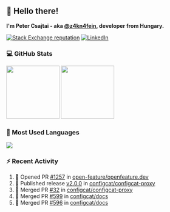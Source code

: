 ## 👋 Hello there!

**I'm Peter Csajtai - aka [@z4kn4fein](https://github.com/z4kn4fein), developer from Hungary.**

[![Stack Exchange reputation](https://img.shields.io/stackexchange/stackoverflow/r/8700582?color=orange&label=reputation&logo=stackoverflow&style=for-the-badge)](https://stackoverflow.com/users/8700582)
[![LinkedIn](https://img.shields.io/badge/linkedin-%230077B5.svg?style=for-the-badge&logo=linkedin&logoColor=white)](https://www.linkedin.com/in/csajtai-p%C3%A9ter-45395341/)

### 💻 GitHub Stats

<div>
  <img height="140px" src="https://github-readme-stats-pcsajtai.vercel.app/api?username=z4kn4fein&show_icons=true&hide_border=true&count_private=true&custom_title=Stats&theme=dracula&line_height=24&hide_title=true">
  <img height="140px" src="https://streak-stats.demolab.com?user=z4kn4fein&theme=dracula&hide_border=true">
  
</div>

### :toolbox: Most Used Languages

<img src="https://github-readme-stats-pcsajtai.vercel.app/api/top-langs/?username=z4kn4fein&theme=dracula&hide_border=true&layout=compact&langs_count=8&hide_title=true">

### :zap: Recent Activity

<!--START_SECTION:activity-->
1. 💪 Opened PR [#1257](https://github.com/open-feature/openfeature.dev/pull/1257) in [open-feature/openfeature.dev](https://github.com/open-feature/openfeature.dev)
2. 🚀 Published release [v2.0.0](https://github.com/configcat/configcat-proxy/releases/tag/v2.0.0) in [configcat/configcat-proxy](https://github.com/configcat/configcat-proxy)
3. 🎉 Merged PR [#32](https://github.com/configcat/configcat-proxy/pull/32) in [configcat/configcat-proxy](https://github.com/configcat/configcat-proxy)
4. 🎉 Merged PR [#599](https://github.com/configcat/docs/pull/599) in [configcat/docs](https://github.com/configcat/docs)
5. 🎉 Merged PR [#596](https://github.com/configcat/docs/pull/596) in [configcat/docs](https://github.com/configcat/docs)
<!--END_SECTION:activity-->
